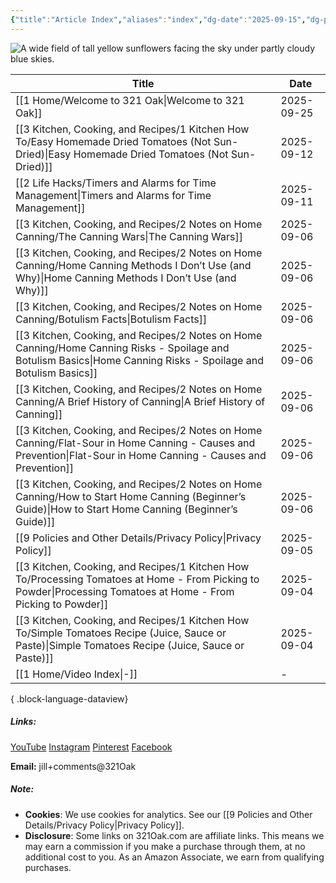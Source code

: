 ```yaml
---
{"title":"Article Index","aliases":"index","dg-date":"2025-09-15","dg-publish":true,"dg-home":false,"dg-position":2,"weight":2,"dg-metatags":{"description":"321 Oak Site Index","og:title":"321 Oak Site Index","og:description":"321 Oak Site Index","og:image":"https://res.cloudinary.com/dwfbbjxam/image/upload/c_fill,g_auto,ar_19:6,w_auto:100:1600,dpr_auto,f_auto,q_auto/v1759324508/Sunflowers_jofsax.jpg"},"permalink":"/1-home/article-index/","metatags":{"description":"321 Oak Site Index","og:title":"321 Oak Site Index","og:description":"321 Oak Site Index","og:image":"https://res.cloudinary.com/dwfbbjxam/image/upload/c_fill,g_auto,ar_19:6,w_auto:100:1600,dpr_auto,f_auto,q_auto/v1759324508/Sunflowers_jofsax.jpg"},"dgPassFrontmatter":true}
---
```



<img
src="https://res.cloudinary.com/dwfbbjxam/image/upload/c_fill,g_auto,ar_19:6,w_auto:100:1600,dpr_auto,f_auto,q_auto/v1759324508/Sunflowers_jofsax.jpg" alt="A wide field of tall yellow sunflowers facing the sky under partly cloudy blue skies.">


| Title                                                                                                                                                               | Date       |
| ------------------------------------------------------------------------------------------------------------------------------------------------------------------- | ---------- |
| [[1 Home/Welcome to 321 Oak\|Welcome to 321 Oak]]                                                                                                                | 2025-09-25 |
| [[3 Kitchen, Cooking, and Recipes/1 Kitchen How To/Easy Homemade Dried Tomatoes (Not Sun-Dried)\|Easy Homemade Dried Tomatoes (Not Sun-Dried)]]                  | 2025-09-12 |
| [[2 Life Hacks/Timers and Alarms for Time Management\|Timers and Alarms for Time Management]]                                                                    | 2025-09-11 |
| [[3 Kitchen, Cooking, and Recipes/2 Notes on Home Canning/The Canning Wars\|The Canning Wars]]                                                                   | 2025-09-06 |
| [[3 Kitchen, Cooking, and Recipes/2 Notes on Home Canning/Home Canning Methods I Don’t Use (and Why)\|Home Canning Methods I Don’t Use (and Why)]]               | 2025-09-06 |
| [[3 Kitchen, Cooking, and Recipes/2 Notes on Home Canning/Botulism Facts\|Botulism Facts]]                                                                       | 2025-09-06 |
| [[3 Kitchen, Cooking, and Recipes/2 Notes on Home Canning/Home Canning Risks - Spoilage and Botulism Basics\|Home Canning Risks - Spoilage and Botulism Basics]] | 2025-09-06 |
| [[3 Kitchen, Cooking, and Recipes/2 Notes on Home Canning/A Brief History of Canning\|A Brief History of Canning]]                                               | 2025-09-06 |
| [[3 Kitchen, Cooking, and Recipes/2 Notes on Home Canning/Flat-Sour in Home Canning - Causes and Prevention\|Flat-Sour in Home Canning - Causes and Prevention]] | 2025-09-06 |
| [[3 Kitchen, Cooking, and Recipes/2 Notes on Home Canning/How to Start Home Canning (Beginner’s Guide)\|How to Start Home Canning (Beginner’s Guide)]]           | 2025-09-06 |
| [[9 Policies and Other Details/Privacy Policy\|Privacy Policy]]                                                                                                  | 2025-09-05 |
| [[3 Kitchen, Cooking, and Recipes/1 Kitchen How To/Processing Tomatoes at Home - From Picking to Powder\|Processing Tomatoes at Home - From Picking to Powder]]  | 2025-09-04 |
| [[3 Kitchen, Cooking, and Recipes/1 Kitchen How To/Simple Tomatoes Recipe (Juice, Sauce or Paste)\|Simple Tomatoes Recipe (Juice, Sauce or Paste)]]              | 2025-09-04 |
| [[1 Home/Video Index\|\-]]                                                                                                                                       | \-         |

{ .block-language-dataview}


##### Links:
[YouTube](https://www.youtube.com/@Jill.321Oak)
[Instagram](https://www.instagram.com/jill_321oak/)
[Pinterest](https://www.pinterest.com/Jill_321Oak/)
[Facebook](https://www.facebook.com/321Oak)

**Email:** jill+comments@321Oak

##### Note:
- **Cookies**: We use cookies for analytics. See our [[9 Policies and Other Details/Privacy Policy\|Privacy Policy]].
- **Disclosure**: Some links on 321Oak.com are affiliate links. This means we may earn a commission if you make a purchase through them, at no additional cost to you. As an Amazon Associate, we earn from qualifying purchases.